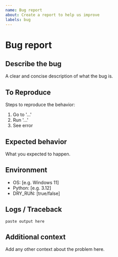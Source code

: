 ```yaml
---
name: Bug report
about: Create a report to help us improve
labels: bug
---
```


# Bug report

## Describe the bug

A clear and concise description of what the bug is.

## To Reproduce

Steps to reproduce the behavior:

1. Go to '...'
2. Run '...'
3. See error

## Expected behavior

What you expected to happen.

## Environment

- OS: [e.g. Windows 11]
- Python: [e.g. 3.12]
- DRY_RUN: [true/false]

## Logs / Traceback

```text
paste output here
```

## Additional context

Add any other context about the problem here.
